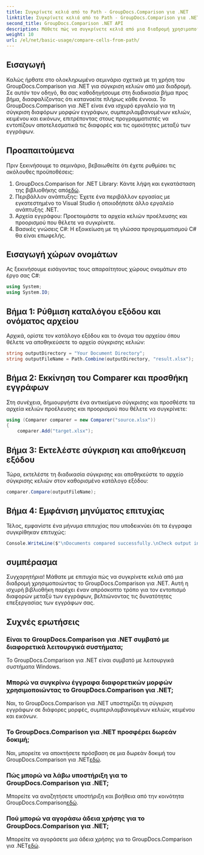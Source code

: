 ```yaml
---
title: Συγκρίνετε κελιά από το Path - GroupDocs.Comparison για .NET
linktitle: Συγκρίνετε κελιά από το Path - GroupDocs.Comparison για .NET
second_title: GroupDocs.Comparison .NET API
description: Μάθετε πώς να συγκρίνετε κελιά από μια διαδρομή χρησιμοποιώντας το GroupDocs.Comparison για .NET. Εντοπίστε αποτελεσματικά τις διαφορές μεταξύ των εγγράφων.
weight: 10
url: /el/net/basic-usage/compare-cells-from-path/
---
```

## Εισαγωγή
Καλώς ήρθατε στο ολοκληρωμένο σεμινάριο σχετικά με τη χρήση του GroupDocs.Comparison για .NET για σύγκριση κελιών από μια διαδρομή. Σε αυτόν τον οδηγό, θα σας καθοδηγήσουμε στη διαδικασία βήμα προς βήμα, διασφαλίζοντας ότι κατανοείτε πλήρως κάθε έννοια. Το GroupDocs.Comparison για .NET είναι ένα ισχυρό εργαλείο για τη σύγκριση διαφόρων μορφών εγγράφων, συμπεριλαμβανομένων κελιών, κειμένου και εικόνων, επιτρέποντας στους προγραμματιστές να εντοπίζουν αποτελεσματικά τις διαφορές και τις ομοιότητες μεταξύ των εγγράφων.
## Προαπαιτούμενα
Πριν ξεκινήσουμε το σεμινάριο, βεβαιωθείτε ότι έχετε ρυθμίσει τις ακόλουθες προϋποθέσεις:
1. GroupDocs.Comparison for .NET Library: Κάντε λήψη και εγκατάσταση της βιβλιοθήκης από[εδώ](https://releases.groupdocs.com/comparison/net/).
2. Περιβάλλον ανάπτυξης: Έχετε ένα περιβάλλον εργασίας με εγκατεστημένο το Visual Studio ή οποιοδήποτε άλλο εργαλείο ανάπτυξης .NET.
3. Αρχεία εγγράφου: Προετοιμάστε τα αρχεία κελιών προέλευσης και προορισμού που θέλετε να συγκρίνετε.
4. Βασικές γνώσεις C#: Η εξοικείωση με τη γλώσσα προγραμματισμού C# θα είναι επωφελής.

## Εισαγωγή χώρων ονομάτων
Ας ξεκινήσουμε εισάγοντας τους απαραίτητους χώρους ονομάτων στο έργο σας C#:
```csharp
using System;
using System.IO;
```
## Βήμα 1: Ρύθμιση καταλόγου εξόδου και ονόματος αρχείου
Αρχικά, ορίστε τον κατάλογο εξόδου και το όνομα του αρχείου όπου θέλετε να αποθηκεύσετε το αρχείο σύγκρισης κελιών:
```csharp
string outputDirectory = "Your Document Directory";
string outputFileName = Path.Combine(outputDirectory, "result.xlsx");
```
## Βήμα 2: Εκκίνηση του Comparer και προσθήκη εγγράφων
Στη συνέχεια, δημιουργήστε ένα αντικείμενο σύγκρισης και προσθέστε τα αρχεία κελιών προέλευσης και προορισμού που θέλετε να συγκρίνετε:
```csharp
using (Comparer comparer = new Comparer("source.xlsx"))
{
    comparer.Add("target.xlsx");
```
## Βήμα 3: Εκτελέστε σύγκριση και αποθήκευση εξόδου
Τώρα, εκτελέστε τη διαδικασία σύγκρισης και αποθηκεύστε το αρχείο σύγκρισης κελιών στον καθορισμένο κατάλογο εξόδου:
```csharp
comparer.Compare(outputFileName);
```
## Βήμα 4: Εμφάνιση μηνύματος επιτυχίας
Τέλος, εμφανίστε ένα μήνυμα επιτυχίας που υποδεικνύει ότι τα έγγραφα συγκρίθηκαν επιτυχώς:
```csharp
Console.WriteLine($"\nDocuments compared successfully.\nCheck output in {outputDirectory}.");
```

## συμπέρασμα
Συγχαρητήρια! Μάθατε με επιτυχία πώς να συγκρίνετε κελιά από μια διαδρομή χρησιμοποιώντας το GroupDocs.Comparison για .NET. Αυτή η ισχυρή βιβλιοθήκη παρέχει έναν απρόσκοπτο τρόπο για τον εντοπισμό διαφορών μεταξύ των εγγράφων, βελτιώνοντας τις δυνατότητες επεξεργασίας των εγγράφων σας.
## Συχνές ερωτήσεις
### Είναι το GroupDocs.Comparison για .NET συμβατό με διαφορετικά λειτουργικά συστήματα;
Το GroupDocs.Comparison για .NET είναι συμβατό με λειτουργικά συστήματα Windows.
### Μπορώ να συγκρίνω έγγραφα διαφορετικών μορφών χρησιμοποιώντας το GroupDocs.Comparison για .NET;
Ναι, το GroupDocs.Comparison για .NET υποστηρίζει τη σύγκριση εγγράφων σε διάφορες μορφές, συμπεριλαμβανομένων κελιών, κειμένου και εικόνων.
### Το GroupDocs.Comparison για .NET προσφέρει δωρεάν δοκιμή;
 Ναι, μπορείτε να αποκτήσετε πρόσβαση σε μια δωρεάν δοκιμή του GroupDocs.Comparison για .NET[εδώ](https://releases.groupdocs.com/).
### Πώς μπορώ να λάβω υποστήριξη για το GroupDocs.Comparison για .NET;
Μπορείτε να αναζητήσετε υποστήριξη και βοήθεια από την κοινότητα GroupDocs.Comparison[εδώ](https://forum.groupdocs.com/c/comparison/12).
### Πού μπορώ να αγοράσω άδεια χρήσης για το GroupDocs.Comparison για .NET;
 Μπορείτε να αγοράσετε μια άδεια χρήσης για το GroupDocs.Comparison για .NET[εδώ](https://purchase.groupdocs.com/buy).